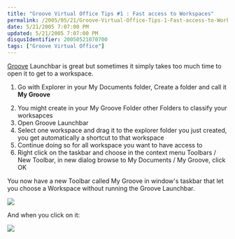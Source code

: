 ```yaml
---
title: "Groove Virtual Office Tips #1 : Fast access to Workspaces"
permalink: /2005/05/21/Groove-Virtual-Office-Tips-1-Fast-access-to-Workspaces/
date: 5/21/2005 7:07:00 PM
updated: 5/21/2005 7:07:00 PM
disqusIdentifier: 20050521070700
tags: ["Groove Virtual Office"]
---
```

[Groove](http://www.groove.net/) Launchbar is great but sometimes 
it simply takes too much time to open it to get to a workspace. 

1.  Go with Explorer in your My Documents folder, Create a folder and call it 
    **My Groove**
<!-- more -->
2.  You might create in your My Groove Folder other Folders to classify your 
  worksapces
3.  Open Groove Launchbar
4.  Select one workspace and drag it to the explorer folder you just created, 
  you get automatically a shortcut to that workspace
5.  Continue doing so for all workspace you want to have access to
6.  Right click on the taskbar and choose in the context menu Toolbars / New 
  Toolbar, in new dialog browse to My Documents / My Groove, click OK


You now have a new Toolbar called My Groove in window's taskbar that let you 
choose a Workspace without running the Groove Launchbar.

![](http://membres.lycos.fr/lkempe//groovetips01_00.jpg)

And when you click on it:

![](http://membres.lycos.fr/lkempe//groovetips01.jpg)
